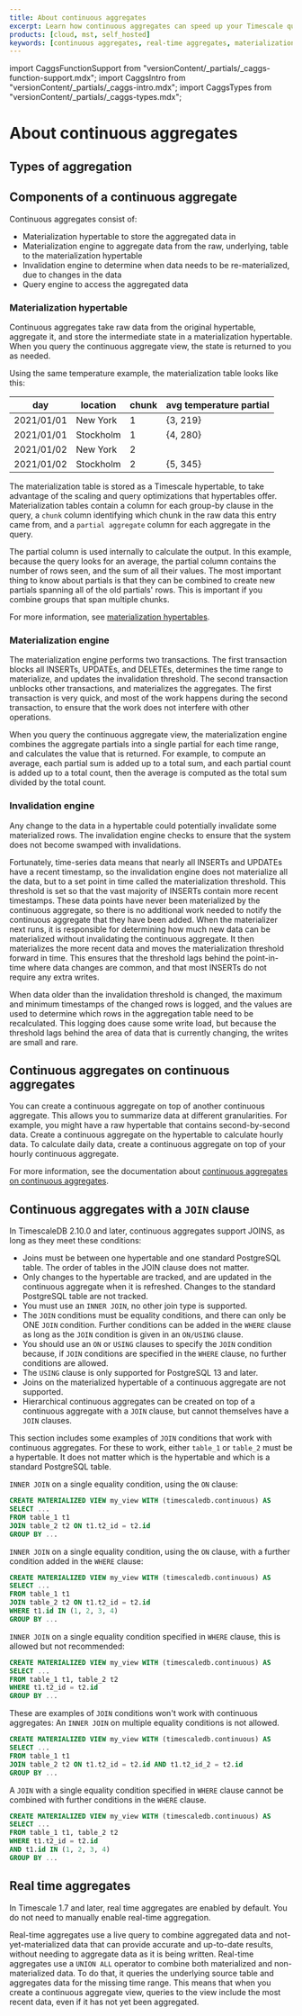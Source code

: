 ```yaml
---
title: About continuous aggregates
excerpt: Learn how continuous aggregates can speed up your Timescale queries
products: [cloud, mst, self_hosted]
keywords: [continuous aggregates, real-time aggregates, materialization, materialized views, joins]
---
```


import CaggsFunctionSupport from "versionContent/_partials/_caggs-function-support.mdx";
import CaggsIntro from "versionContent/_partials/_caggs-intro.mdx";
import CaggsTypes from "versionContent/_partials/_caggs-types.mdx";

# About continuous aggregates

<CaggsIntro />

## Types of aggregation

<CaggsTypes />

## Components of a continuous aggregate

Continuous aggregates consist of:

*   Materialization hypertable to store the aggregated data in
*   Materialization engine to aggregate data from the raw, underlying, table to
    the materialization hypertable
*   Invalidation engine to determine when data needs to be re-materialized, due
    to changes in the data
*   Query engine to access the aggregated data

### Materialization hypertable

Continuous aggregates take raw data from the original hypertable, aggregate it,
and store the intermediate state in a materialization hypertable. When you query
the continuous aggregate view, the state is returned to you as needed.

Using the same temperature example, the materialization table looks like this:

|day|location|chunk|avg temperature partial|
|-|-|-|-|
|2021/01/01|New York|1|{3, 219}|
|2021/01/01|Stockholm|1|{4, 280}|
|2021/01/02|New York|2||
|2021/01/02|Stockholm|2|{5, 345}|

The materialization table is stored as a Timescale hypertable, to take
advantage of the scaling and query optimizations that hypertables offer.
Materialization tables contain a column for each group-by clause in the query,
a `chunk` column identifying which chunk in the raw data this entry came from,
and a `partial aggregate` column for each aggregate in the query.

The partial column is used internally to calculate the output. In this example,
because the query looks for an average, the partial column contains the number
of rows seen, and the sum of all their values. The most important thing to know
about partials is that they can be combined to create new partials spanning all
of the old partials' rows. This is important if you combine groups that span
multiple chunks.

For more information, see [materialization hypertables][cagg-mat-hypertables].

### Materialization engine

The materialization engine performs two transactions. The first transaction
blocks all INSERTs, UPDATEs, and DELETEs, determines the time range to
materialize, and updates the invalidation threshold. The second transaction
unblocks other transactions, and materializes the aggregates. The first
transaction is very quick, and most of the work happens during the second
transaction, to ensure that the work does not interfere with other operations.

When you query the continuous aggregate view, the materialization engine
combines the aggregate partials into a single partial for each time range, and
calculates the value that is returned. For example, to compute an average, each
partial sum is added up to a total sum, and each partial count is added up to a
total count, then the average is computed as the total sum divided by the total
count.

### Invalidation engine

Any change to the data in a hypertable could potentially invalidate some
materialized rows. The invalidation engine checks to ensure that the system does
not become swamped with invalidations.

Fortunately, time-series data means that nearly all INSERTs and UPDATEs have a
recent timestamp, so the invalidation engine does not materialize all the data,
but to a set point in time called the materialization threshold. This threshold
is set so that the vast majority of INSERTs contain more recent timestamps.
These data points have never been materialized by the continuous aggregate, so
there is no additional work needed to notify the continuous aggregate that they
have been added. When the materializer next runs, it is responsible for
determining how much new data can be materialized without invalidating the
continuous aggregate. It then materializes the more recent data and moves the
materialization threshold forward in time. This ensures that the threshold lags
behind the point-in-time where data changes are common, and that most INSERTs do
not require any extra writes.

When data older than the invalidation threshold is changed, the maximum and
minimum timestamps of the changed rows is logged, and the values are used to
determine which rows in the aggregation table need to be recalculated. This
logging does cause some write load, but because the threshold lags behind the
area of data that is currently changing, the writes are small and rare.

## Continuous aggregates on continuous aggregates

You can create a continuous aggregate on top of another continuous aggregate.
This allows you to summarize data at different granularities. For example, you
might have a raw hypertable that contains second-by-second data. Create a
continuous aggregate on the hypertable to calculate hourly data. To calculate
daily data, create a continuous aggregate on top of your hourly continuous
aggregate.

For more information, see the documentation about
[continuous aggregates on continuous aggregates][caggs-on-caggs].

## Continuous aggregates with a `JOIN` clause

In TimescaleDB 2.10.0 and later, continuous aggregates support JOINS, as long as
they meet these conditions:

*   Joins must be between one hypertable and one standard PostgreSQL table. The
    order of tables in the JOIN clause does not matter.
*   Only changes to the hypertable are tracked, and are updated in the
    continuous aggregate when it is refreshed. Changes to the standard
    PostgreSQL table are not tracked.
*   You must use an `INNER JOIN`, no other join type is supported.
*   The `JOIN` conditions must be equality conditions, and there can only be ONE
    `JOIN` condition. Further conditions can be added in the `WHERE` clause as
    long as the `JOIN` condition is given in an `ON/USING` clause.
*   You should use an `ON` or `USING` clauses to specify the `JOIN` condition
    because, if `JOIN` conditions are specified in the `WHERE` clause, no
    further conditions are allowed.
*   The `USING` clause is only supported for PostgreSQL 13 and later.
*   Joins on the materialized hypertable of a continuous aggregate are not supported.
*   Hierarchical continuous aggregates can be created on top of a continuous
    aggregate with a `JOIN` clause, but cannot themselves have a `JOIN` clauses.

This section includes some examples of `JOIN` conditions that work with
continuous aggregates. For these to work, either `table_1` or `table_2` must be
a hypertable. It does not matter which is the hypertable and which is a standard
PostgreSQL table.

`INNER JOIN` on a single equality condition, using the `ON` clause:

```sql
CREATE MATERIALIZED VIEW my_view WITH (timescaledb.continuous) AS
SELECT ...
FROM table_1 t1
JOIN table_2 t2 ON t1.t2_id = t2.id
GROUP BY ...
```

`INNER JOIN` on a single equality condition, using the `ON` clause, with a further
condition added in the `WHERE` clause:

```sql
CREATE MATERIALIZED VIEW my_view WITH (timescaledb.continuous) AS
SELECT ...
FROM table_1 t1
JOIN table_2 t2 ON t1.t2_id = t2.id
WHERE t1.id IN (1, 2, 3, 4)
GROUP BY ...
```

`INNER JOIN` on a single equality condition specified in `WHERE` clause, this is allowed but not recommended:

```sql
CREATE MATERIALIZED VIEW my_view WITH (timescaledb.continuous) AS
SELECT ...
FROM table_1 t1, table_2 t2
WHERE t1.t2_id = t2.id
GROUP BY ...
```

These are examples of `JOIN` conditions won't work with continuous aggregates:
An `INNER JOIN` on multiple equality conditions is not allowed.

```sql
CREATE MATERIALIZED VIEW my_view WITH (timescaledb.continuous) AS
SELECT ...
FROM table_1 t1
JOIN table_2 t2 ON t1.t2_id = t2.id AND t1.t2_id_2 = t2.id
GROUP BY ...
```

A `JOIN` with a single equality condition specified in `WHERE` clause cannot be
combined with further conditions in the `WHERE` clause.

```sql
CREATE MATERIALIZED VIEW my_view WITH (timescaledb.continuous) AS
SELECT ...
FROM table_1 t1, table_2 t2
WHERE t1.t2_id = t2.id
AND t1.id IN (1, 2, 3, 4)
GROUP BY ...
```

## Real time aggregates

<Highlight type="important">
In Timescale&nbsp;1.7 and later, real time aggregates are enabled by default.
You do not need to manually enable real-time aggregation.
</Highlight>

Real-time aggregates use a live query to combine aggregated data and
not-yet-materialized data that can provide accurate and up-to-date results,
without needing to aggregate data as it is being written. Real-time aggregates
use a `UNION ALL` operator to combine both materialized and non-materialized
data. To do that, it queries the underlying source table and aggregates data for
the missing time range. This means that when you create a continuous aggregate
view, queries to the view include the most recent data, even if it has not yet
been aggregated.

[cagg-mat-hypertables]: /use-timescale/:currentVersion:/continuous-aggregates/materialized-hypertables
[caggs-on-caggs]: /use-timescale/:currentVersion:/continuous-aggregates/hierarchical-continuous-aggregates/
